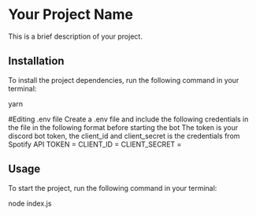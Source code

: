 # Your Project Name

This is a brief description of your project.

## Installation

To install the project dependencies, run the following command in your terminal:

yarn

#Editing .env file
Create a .env file and include the following credentials in the file in the following format before starting the bot
The token is your discord bot token, the client_id and client_secret is the credentials from Spotify API
TOKEN = 
CLIENT_ID = 
CLIENT_SECRET = 

## Usage

To start the project, run the following command in your terminal:

node index.js

